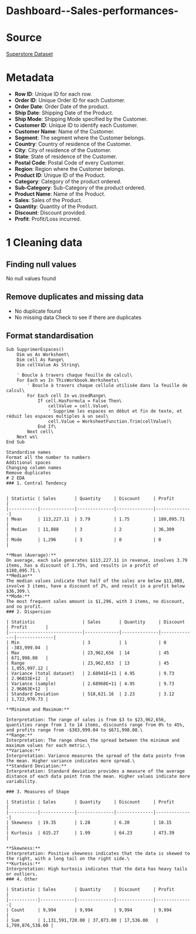 # Dashboard--Sales-performances-
# Source 
[Superstore Dataset](https://www.kaggle.com/datasets/vivek468/superstore-dataset-final/data)
# Metadata
- **Row ID**: Unique ID for each row.
- **Order ID**: Unique Order ID for each Customer.
- **Order Date**: Order Date of the product.
- **Ship Date**: Shipping Date of the Product.
- **Ship Mode**: Shipping Mode specified by the Customer.
- **Customer ID**: Unique ID to identify each Customer.
- **Customer Name**: Name of the Customer.
- **Segment**: The segment where the Customer belongs.
- **Country**: Country of residence of the Customer.
- **City**: City of residence of the Customer.
- **State**: State of residence of the Customer.
- **Postal Code**: Postal Code of every Customer.
- **Region**: Region where the Customer belongs.
- **Product ID**: Unique ID of the Product.
- **Category**: Category of the product ordered.
- **Sub-Category**: Sub-Category of the product ordered.
- **Product Name**: Name of the Product.
- **Sales**: Sales of the Product.
- **Quantity**: Quantity of the Product.
- **Discount**: Discount provided.
- **Profit**: Profit/Loss incurred.

# 1 Cleaning data
## Finding null values
No null values found
## Remove duplicates and missing data
- No duplicate found
- No missing data
Check to see if there are duplicates 
## Format standardisation
```vba
Sub SupprimerEspaces()
    Dim ws As Worksheet\
    Dim cell As Range\
    Dim cellValue As String\
    
    ' Boucle à travers chaque feuille de calcul\
    For Each ws In ThisWorkbook.Worksheets\
        ' Boucle à travers chaque cellule utilisée dans la feuille de calcul\
        For Each cell In ws.UsedRange\
            If cell.HasFormula = False Then\
                cellValue = cell.Value\
                ' Supprime les espaces en début et fin de texte, et réduit les espaces multiples à un seul\
                cell.Value = WorksheetFunction.Trim(cellValue)\
            End If\
        Next cell\
    Next ws\
End Sub

Standardise names
Format all the number to numbers
Additional spaces
Changing column names
Remove duplicates
# 2 EDA
### 1. Central Tendency


| Statistic | Sales       | Quantity     | Discount     | Profit       |
|-----------|-------------|--------------|--------------|--------------|
| Mean      | 113,227.11  | 3.79         | 1.75         | 180,095.71   |
| Median    | 11,088      | 3            | 2            | 36,309       |
| Mode      | 1,296       | 3            | 0            | 0            |

**Mean (Average):**
On average, each sale generates $113,227.11 in revenue, involves 3.79 items, has a discount of 1.75%, and results in a profit of $180,095.71.\
**Median**
The median values indicate that half of the sales are below $11,088, involve 3 items, have a discount of 2%, and result in a profit below $36,309.\
**Mode:**
The most frequent sales amount is $1,296, with 3 items, no discount, and no profit.
### 2. Dispersion

| Statistic                  | Sales       | Quantity     | Discount     | Profit       |
|----------------------------|-------------|--------------|--------------|--------------|
| Min                        | 3           | 1            | 0            | -383,999.04  |
| Max                        | 23,962,656  | 14           | 45           | 671,998.08   |
| Range                      | 23,962,653  | 13           | 45           | 1,055,997.12 |
| Variance (total dataset)   | 2.68941E+11 | 4.95         | 9.73         | 2.96833E+12  |
| Variance (sample)          | 2.68968E+11 | 4.95         | 9.73         | 2.96863E+12  |
| Standard Deviation         | 518,621.16  | 2.23         | 3.12         | 1,722,970.73 |

**Minimum and Maximum:**

Interpretation: The range of sales is from $3 to $23,962,656, quantities range from 1 to 14 items, discounts range from 0% to 45%, and profits range from -$383,999.04 to $671,998.08.\
**Range:**
Interpretation: The range shows the spread between the minimum and maximum values for each metric.\
**Variance:**
Interpretation: Variance measures the spread of the data points from the mean. Higher variance indicates more spread.\
**Standard Deviation:**
Interpretation: Standard deviation provides a measure of the average distance of each data point from the mean. Higher values indicate more variability.

### 3. Measures of Shape

| Statistic | Sales       | Quantity     | Discount     | Profit       |
|-----------|-------------|--------------|--------------|--------------|
| Skewness  | 19.35       | 1.28         | 6.20         | 10.15        |
| Kurtosis  | 615.27      | 1.99         | 64.23        | 473.39       |

**Skewness:**
Interpretation: Positive skewness indicates that the data is skewed to the right, with a long tail on the right side.\
**Kurtosis:**
Interpretation: High kurtosis indicates that the data has heavy tails or outliers.
### 4. Other

| Statistic | Sales       | Quantity     | Discount     | Profit       |
|-----------|-------------|--------------|--------------|--------------|
| Count     | 9,994       | 9,994        | 9,994        | 9,994        |
| Sum       | 1,131,591,720.00 | 37,873.00 | 17,536.00   | 1,799,876,538.00 |

